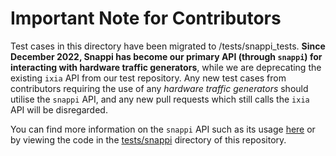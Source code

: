 # Important Note for Contributors

Test cases in this directory have been migrated to /tests/snappi_tests. **Since December 2022, Snappi has become our primary API (through `snappi`) for interacting with hardware traffic generators**, while we are deprecating the existing `ixia` API from our test repository. Any new test cases from contributors requiring the use of any *hardware traffic generators* should utilise the `snappi` API, and any new pull requests which still calls the `ixia` API will be disregarded.

You can find more information on the `snappi` API such as its usage [here](https://github.com/open-traffic-generator/snappi-ixnetwork) or by viewing the code in the [tests/snappi](https://github.com/sonic-net/sonic-mgmt/tree/master/tests/snappi) directory of this repository.
